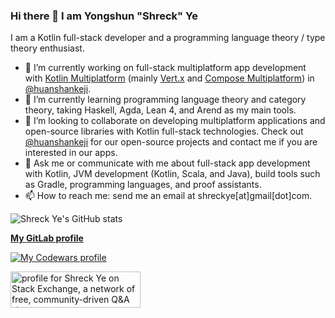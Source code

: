 ### Hi there 👋 I am Yongshun "Shreck" Ye

I am a Kotlin full-stack developer and a programming language theory / type theory enthusiast.
<!--
**ShreckYe/ShreckYe** is a ✨ _special_ ✨ repository because its `README.md` (this file) appears on your GitHub profile.

Here are some ideas to get you started:
-->

- 🔭 I’m currently working on full-stack multiplatform app development with [Kotlin Multiplatform](https://kotlinlang.org/docs/multiplatform.html) (mainly [Vert.x](https://vertx.io/) and [Compose Multiplatform](https://www.jetbrains.com/lp/compose-multiplatform/)) in [@huanshankeji](https://github.com/huanshankeji).
- 🌱 I’m currently learning programming language theory and category theory, taking Haskell, Agda, Lean 4, and Arend as my main tools. <!-- To be more precise, I am now studying Category Theory for Programmers I, II, and III by Bartosz Milewski, [Cubical Agda](https://agda.readthedocs.io/en/latest/language/cubical.html), and [Arend Tutorial](https://arend-lang.github.io/documentation/tutorial). -->
- 👯 I’m looking to collaborate on developing multiplatform applications and open-source libraries with Kotlin full-stack technologies. Check out [@huanshankeji](https://github.com/huanshankeji) for our open-source projects and contact me if you are interested in our apps.
- 💬 Ask me or communicate with me about full-stack app development with Kotlin, JVM development (Kotlin, Scala, and Java), build tools such as Gradle, programming languages, and proof assistants.
- 📫 How to reach me: send me an email at shreckye[at]gmail[dot]com.

![Shreck Ye's GitHub stats](https://github-readme-stats.vercel.app/api?username=ShreckYe&count_private=true&show_icons=true)

**[My GitLab profile](https://gitlab.com/ShreckYe)**

[![My Codewars profile](https://www.codewars.com/users/ShreckYe/badges/large)](https://www.codewars.com/users/ShreckYe)

<a href="https://stackexchange.com/users/6577455"><img src="https://stackexchange.com/users/flair/6577455.png" width="208" height="58" alt="profile for Shreck Ye on Stack Exchange, a network of free, community-driven Q&amp;A sites" title="profile for Shreck Ye on Stack Exchange, a network of free, community-driven Q&amp;A sites"></a>
